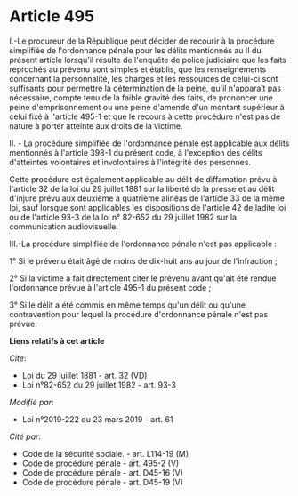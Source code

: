 # Article 495

I.-Le procureur de la République peut décider de recourir à la procédure simplifiée de l'ordonnance pénale pour les délits
mentionnés au II du présent article lorsqu'il résulte de l'enquête de police judiciaire que les faits reprochés au prévenu
sont simples et établis, que les renseignements concernant la personnalité, les charges et les ressources de celui-ci sont
suffisants pour permettre la détermination de la peine, qu'il n'apparaît pas nécessaire, compte tenu de la faible gravité des
faits, de prononcer une peine d'emprisonnement ou une peine d'amende d'un montant supérieur à celui fixé à l'article 495-1 et
que le recours à cette procédure n'est pas de nature à porter atteinte aux droits de la victime.

II. - La procédure simplifiée de l'ordonnance pénale est applicable aux délits mentionnés à l'article 398-1 du présent code,
à l'exception des délits d'atteintes volontaires et involontaires à l'intégrité des personnes.

Cette procédure est également applicable au délit de diffamation prévu à l'article 32 de la loi du 29 juillet 1881 sur la
liberté de la presse et au délit d'injure prévu aux deuxième à quatrième alinéas de l'article 33 de la même loi, sauf lorsque
sont applicables les dispositions de l'article 42 de ladite loi ou de l'article 93-3 de la loi n° 82-652 du 29 juillet 1982
sur la communication audiovisuelle.

III.-La procédure simplifiée de l'ordonnance pénale n'est pas applicable :

1° Si le prévenu était âgé de moins de dix-huit ans au jour de l'infraction ;

2° Si la victime a fait directement citer le prévenu avant qu'ait été rendue l'ordonnance prévue à l'article 495-1 du présent
code ;

3° Si le délit a été commis en même temps qu'un délit ou qu'une contravention pour lequel la procédure d'ordonnance pénale
n'est pas prévue.

**Liens relatifs à cet article**

_Cite_:

  - Loi du 29 juillet 1881 - art. 32 (VD)
  - Loi n°82-652 du 29 juillet 1982 - art. 93-3

_Modifié par_:

  - Loi n°2019-222 du 23 mars 2019 - art. 61

_Cité par_:

  - Code de la sécurité sociale. - art. L114-19 (M)
  - Code de procédure pénale - art. 495-2 (V)
  - Code de procédure pénale - art. D45-16 (V)
  - Code de procédure pénale - art. D45-19 (V)
